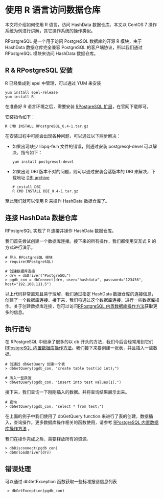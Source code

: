 # 使用 R 语言访问数据仓库

本文将介绍如何使用 R 语言，访问 HashData 数据仓库。本文以 CentOS 7 操作系统为例进行讲解，其它操作系统的操作类似。

RPostgreSQL 是一个用于访问 PostgreSQL 数据库的开源 R 模块，由于 HashData 数据仓库完全兼容 PostgreSQL 的客户端协议，所以我们通过 RPostgreSQL 模块来访问 HashData 数据仓库。
## R & RPostgreSQL 安装

R 已经集成到 epel 中管理，可以通过 YUM 来安装

```
yum install epel-release
yum install R
```

在准备好 R 语言环境之后，需要安装 [RPostgreSQL 扩展](https://cran.r-project.org/src/contrib/Archive/RPostgreSQL/)，在官网下载即可。

安装指令如下：

```
R CMD INSTALL RPostgreSQL_0.4-1.tar.gz
```

在安装过程中可能会出现各种问题，可以通过以下两步解决：

* 如果出现缺少 libpq-fe.h 文件的错误，则通过安装 postgresql-devel 可以解决，指令如下：
	
	```
	yum install postgresql-devel
	```
* 如果出现 DBI 版本不对的问题，则可以通过安装合适版本的 DBI 来解决，下载地址 [DBI archive](https://cran.r-project.org/src/contrib/Archive/DBI/)

	```
	# install DBI
	R CMD INSTALL DBI_0.4-1.tar.gz
	```

至此我们就可以使用 R 来操作 HashData 数据仓库了。
## 连接 HashData 数据仓库
RPostgreSQL 实现了 R 连接并操作 HashData 数据仓库。

我们首先尝试创建一个数据库连接。接下来的所有操作，我们都使用交互式 R 的方式进行演示。

```
# 导入 RPostgreSQL 模块
> require(RPostgreSQL)

# 创建数据库连接
> drv = dbDriver("PostgreSQL")
> pgdb_con = dbConnect(drv, user="hashdata", password="123456", host="192.168.111.5")
```

以上代码非常直观且易于理解，我们通过指定 HashData 数据仓库的连接信息，创建了一个数据库连接。接下来，我们将通过这个数据库连接，进行一些数据库操作。关于创建数据库连接，您可以访问[RPostgreSQL 内置数据库操作方法](https://cran.r-project.org/web/packages/RPostgreSQL/RPostgreSQL.pdf)获取更多的信息。


## 执行语句
在 RPostgreSQL 中继承了很多的以 db 开头的方法，我们今后会经常用到它们 [RPostgreSQL 内置数据库操作方法](https://cran.r-project.org/web/packages/RPostgreSQL/RPostgreSQL.pdf)。我们接下来要创建一张表，并且插入一些数据。

```
# 创通过 dbGetQuery 创建一个表
> dbGetQuery(pgdb_con, "create table test(id int);")

# 插入一些数据
> dbGetQuery(pgdb_con, "insert into test values(1);")
```

接下来，我们查询一下刚刚插入的数据。并将查询结果展示出来。

```
# 查询
> dbGetQuery(pgdb_con, "select * from test;")
```

在上面的例子中我们使用了 dbGetQuery function 来进行了表的创建，数据插入，查询操作。更多数据库操作相关的函数使用，请参考 [RPostgreSQL 内置数据库操作方法](https://cran.r-project.org/web/packages/RPostgreSQL/RPostgreSQL.pdf) 。

我们在操作完成之后，需要释放所有的资源。

```
> dbDisconnect(pgdb_con)
> dbUnloadDriver(drv)
```
## 错误处理

可以通过 dbGetException 函数获取一些标准报错信息列表

```
 > dbGetException(pgdb_con)
```